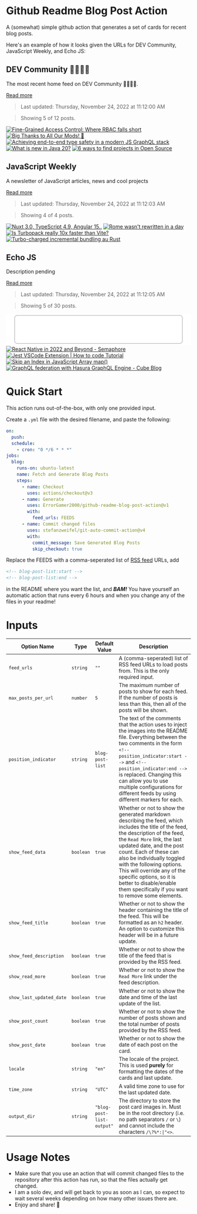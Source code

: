 # Github Readme Blog Post Action

A (somewhat) simple github action that generates a set of cards for recent blog posts.

Here's an example of how it looks given the URLs for DEV Community, JavaScript Weekly, and Echo JS:

<!-- post-list:start -->
## DEV Community 👩‍💻👨‍💻

The most recent home feed on DEV Community 👩‍💻👨‍💻.

[Read more](https://dev.to)
> Last updated: Thursday, November 24, 2022 at 11:12:00 AM

> Showing 5 of 12 posts.

[![Fine-Grained Access Control: Where RBAC falls short](https://raw.githubusercontent.com/ErrorGamer2000/github-readme-blog-post-action/main/generated_files/DEV_Community_👩‍💻👨‍💻/Fine-Grained_Access_Control__Where_RBAC_falls_short.svg)](https://dev.to/egeaytin/fine-grained-access-control-where-rbac-falls-short-37hp)
[![Big Thanks to All Our Mods! 🙌](https://raw.githubusercontent.com/ErrorGamer2000/github-readme-blog-post-action/main/generated_files/DEV_Community_👩‍💻👨‍💻/Big_Thanks_to_All_Our_Mods!_🙌.svg)](https://dev.to/devteam/big-thanks-to-all-our-mods-4jl)
[![Achieving end-to-end type safety in a modern JS GraphQL stack](https://raw.githubusercontent.com/ErrorGamer2000/github-readme-blog-post-action/main/generated_files/DEV_Community_👩‍💻👨‍💻/Achieving_end-to-end_type_safety_in_a_modern_JS_GraphQL_stack.svg)](https://dev.to/escape/achieving-end-to-end-type-safety-in-a-modern-js-graphql-stack-a6p)
[![What is new in Java 20?](https://raw.githubusercontent.com/ErrorGamer2000/github-readme-blog-post-action/main/generated_files/DEV_Community_👩‍💻👨‍💻/What_is_new_in_Java_20_.svg)](https://dev.to/symflower/what-is-new-in-java-20-21gh)
[![6 ways to find projects in Open Source](https://raw.githubusercontent.com/ErrorGamer2000/github-readme-blog-post-action/main/generated_files/DEV_Community_👩‍💻👨‍💻/6_ways_to_find_projects_in_Open_Source.svg)](https://dev.to/pradumnasaraf/6-ways-to-find-projects-in-open-source-2kie)


## JavaScript Weekly

A newsletter of JavaScript articles, news and cool projects

[Read more](https://javascriptweekly.com/)
> Last updated: Thursday, November 24, 2022 at 11:12:03 AM

> Showing 4 of 4 posts.

[![Nuxt 3.0, TypeScript 4.9, Angular 15..](https://raw.githubusercontent.com/ErrorGamer2000/github-readme-blog-post-action/main/generated_files/JavaScript_Weekly/Nuxt_3.0__TypeScript_4.9__Angular_15...svg)](https://javascriptweekly.com/issues/615)
[![Rome wasn't rewritten in a day](https://raw.githubusercontent.com/ErrorGamer2000/github-readme-blog-post-action/main/generated_files/JavaScript_Weekly/Rome_wasn't_rewritten_in_a_day.svg)](https://javascriptweekly.com/issues/614)
[![Is Turbopack really 10x faster than Vite?](https://raw.githubusercontent.com/ErrorGamer2000/github-readme-blog-post-action/main/generated_files/JavaScript_Weekly/Is_Turbopack_really_10x_faster_than_Vite_.svg)](https://javascriptweekly.com/issues/613)
[![Turbo-charged incremental bundling au Rust](https://raw.githubusercontent.com/ErrorGamer2000/github-readme-blog-post-action/main/generated_files/JavaScript_Weekly/Turbo-charged_incremental_bundling_au_Rust.svg)](https://javascriptweekly.com/issues/612)


## Echo JS

Description pending

[Read more](
http://www.echojs.com
)
> Last updated: Thursday, November 24, 2022 at 11:12:05 AM

> Showing 5 of 30 posts.

[![Import SVGs as React Components | How to code Tutorial](https://raw.githubusercontent.com/ErrorGamer2000/github-readme-blog-post-action/main/generated_files/_Echo_JS_/Import_SVGs_as_React_Components___How_to_code_Tutorial.svg)](https://www.youtube.com/watch?v=KOo8UuoY33I)
[![React Native in 2022 and Beyond - Semaphore](https://raw.githubusercontent.com/ErrorGamer2000/github-readme-blog-post-action/main/generated_files/_Echo_JS_/React_Native_in_2022_and_Beyond_-_Semaphore.svg)](https://semaphoreci.com/blog/react-native)
[![Jest VSCode Extension | How to code Tutorial](https://raw.githubusercontent.com/ErrorGamer2000/github-readme-blog-post-action/main/generated_files/_Echo_JS_/Jest_VSCode_Extension___How_to_code_Tutorial.svg)](https://www.youtube.com/watch?v=zWYmDO5UzWQ)
[![Skip an Index in JavaScript Array map()](https://raw.githubusercontent.com/ErrorGamer2000/github-readme-blog-post-action/main/generated_files/_Echo_JS_/Skip_an_Index_in_JavaScript_Array_map().svg)](
https://masteringjs.io/tutorials/fundamentals/map-skip-index
)
[![GraphQL federation with Hasura GraphQL Engine - Cube Blog](https://raw.githubusercontent.com/ErrorGamer2000/github-readme-blog-post-action/main/generated_files/_Echo_JS_/GraphQL_federation_with_Hasura_GraphQL_Engine_-_Cube_Blog.svg)](https://cube.dev/blog/graphql-federation-with-hasura-graphql-engine)


<!-- post-list:end -->

# Quick Start

This action runs out-of-the-box, with only one provided input.

Create a `.yml` file with the desired filename, and paste the following:

```yml
on:
  push:
  schedule:
    - cron: "0 */6 * * *"
jobs:
  blog:
    runs-on: ubuntu-latest
    name: Fetch and Generate Blog Posts
    steps:
      - name: Checkout
        uses: actions/checkout@v3
      - name: Generate
        uses: ErrorGamer2000/github-readme-blog-post-action@v1
        with:
          feed_urls: FEEDS
      - name: Commit changed files
        uses: stefanzweifel/git-auto-commit-action@v4
        with:
          commit_message: Save Generated Blog Posts
          skip_checkout: true
```

Replace the FEEDS with a comma-seperated list of [RSS feed](https://rss.com/blog/how-do-rss-feeds-work/) URLs, add

```md
<!-- blog-post-list:start -->
<!-- blog-post-list:end -->
```

in the README where you want the list, and **_BAM!_** You have yourself an automatic action that runs every 6 hours and when you change any of the files in your readme!

# Inputs

<table>
  <thead>
    <tr>
      <th>Option Name</th>
      <th>Type</th>
      <th>Default Value</th>
      <th>Description</th>
    </tr>
  </thead>
  <tbody>
    <tr>
      <td><code>feed_urls</code></td>
      <td><code>string</code></td>
      <td><code>""</code></td>
      <td>A (comma-seperated) list of RSS feed URLs to load posts from. This is the only required input.</td>
    </tr>
    <tr>
      <td><code>max_posts_per_url</code></td>
      <td><code>number</code></td>
      <td><code>5</code></td>
      <td>The maximum number of posts to show for each feed. If the number of posts is less than this, then all of the posts will be shown.</td>
    </tr>
    <tr>
      <td><code>position_indicator</code></td>
      <td><code>string</code></td>
      <td><code>blog-post-list</code></td>
      <td>The text of the comments that the action uses to inject the images into the README file. Everything between the two comments in the form <code>&lt;!-- position_indicator:start --&gt;</code> and <code>&lt;!-- position_indicator:end --&gt;</code> is replaced. Changing this can allow you to use multiple configurations for different feeds by using different markers for each.</td>
    </tr>
    <tr>
      <td><code>show_feed_data</code></td>
      <td><code>boolean</code></td>
      <td><code>true</code></td>
      <td>Whether or not to show the generated markdown describing the feed, which includes the title of the feed, the description of the feed, the <code>Read More</code> link, the last updated date, and the post count. Each of these can also be individually toggled with the following options. This will override any of the specific options, so it is better to disable/enable them specifically if you want to remove some elements.</td>
    </tr>
    <tr>
      <td><code>show_feed_title</code></td>
      <td><code>boolean</code></td>
      <td><code>true</code></td>
      <td>Whether or not to show the header containing the title of the feed. This will be formatted as an <code>h2</code> header. An option to customize this header will be in a future update.</td>
    </tr>
    <tr>
      <td><code>show_feed_description</code></td>
      <td><code>boolean</code></td>
      <td><code>true</code></td>
      <td>Whether or not to show the title of the feed that is provided by the RSS feed.</td>
    </tr>
    <tr>
      <td><code>show_read_more</code></td>
      <td><code>boolean</code></td>
      <td><code>true</code></td>
      <td>Whether or not to show the <code>Read More</code> link under the feed description.</td>
    </tr>
    <tr>
      <td><code>show_last_updated_date</code></td>
      <td><code>boolean</code></td>
      <td><code>true</code></td>
      <td>Whether or not to show the date and time of the last update of the list.</td>
    </tr>
    <tr>
      <td><code>show_post_count</code></td>
      <td><code>boolean</code></td>
      <td><code>true</code></td>
      <td>Whether or not to show the number of posts shown and the total number of posts provided by the RSS feed.</td>
    </tr>
    <tr>
      <td><code>show_post_date</code></td>
      <td><code>boolean</code></td>
      <td><code>true</code></td>
      <td>Whether or not to show the date of each post on the card.</td>
    </tr>
    <tr>
      <td><code>locale</code></td>
      <td><code>string</code></td>
      <td><code>"en"</code></td>
      <td>The locale of the project. This is used <strong>purely</strong> for formatting the dates of the cards and last update.</td>
    </tr>
    <tr>
      <td><code>time_zone</code></td>
      <td><code>string</code></td>
      <td><code>"UTC"</code></td>
      <td>A valid time zone to use for the last updated date.</td>
    </tr>
    <tr>
      <td><code>output_dir</code></td>
      <td><code>string</code></td>
      <td><code>"blog-post-list-output"</code></td>
      <td>The directory to store the post card images in. Must be in the root directory (i.e. no path separators <code>/</code> or <code>\</code>) and cannot include the characters <code>/\?%*:|"&lt;&gt;</code>.</td>
    </tr>
<!--
    <tr>
      <td><code></code></td>
      <td><cde></cde></td>
      <td><code></code></td>
      <td></td>
    </tr>
-->
  </tbody>
</table>

# Usage Notes

- Make sure that you use an action that will commit changed files to the repository after this action has run, so that the files actually get changed.
- I am a solo dev, and will get back to you as soon as I can, so expect to wait several weeks depending on how many other issues there are.
- Enjoy and share! 🤗
